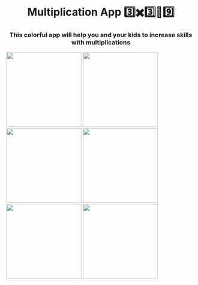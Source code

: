 <h1 align="center">Multiplication App 3️⃣✖️3️⃣🟰9️⃣</h1>
<h3 align="center">This colorful app will help you and your kids to increase skills with multiplications</h3>

<p float="left">
  <img src="https://i.ibb.co/4s56svF/1.png" width="200" />
  <img src="https://i.ibb.co/ZSXGSqT/2.png" width="200" />
  <img src="https://i.ibb.co/hBtjVPN/3.png" width="200" />
  <img src="https://i.ibb.co/PMwDdjR/4.png" width="200" />
  <img src="https://i.ibb.co/s1ZFdtY/5.png" width="200" />
  <img src="https://i.ibb.co/pX7fj1s/6.png" width="200" />
</p>






